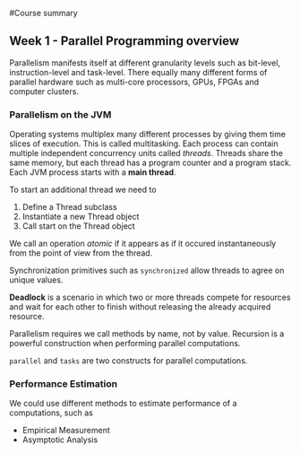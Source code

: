 #Course summary

## Week 1 - Parallel Programming overview

Parallelism manifests itself at different granularity levels such as bit-level, instruction-level and task-level.
There equally many different forms of parallel hardware such as multi-core processors, GPUs, FPGAs and computer clusters.

### Parallelism on the JVM

Operating systems multiplex many different processes by giving them time slices of execution. This is called multitasking.
Each process can contain multiple independent concurrency units called *threads*. Threads share the same memory, but each thread has a program counter and a program stack. Each JVM process starts with a **main thread**.

To start an additional thread we need to
1. Define a Thread subclass
2. Instantiate a new Thread object
3. Call start on the Thread object

We call an operation *atomic* if it appears as if it occured instantaneously from the point of view from the thread.

Synchronization primitives such as ```synchronized``` allow threads to agree on unique values.

**Deadlock** is a scenario in which two or more threads compete for resources and wait for each other to finish without releasing the already acquired resource.

Parallelism requires we call methods by name, not by value. Recursion is a powerful construction when performing parallel computations.

```parallel``` and ```tasks``` are two constructs for parallel computations.

### Performance Estimation

We could use different methods to estimate performance of a computations, such as

- Empirical Measurement
- Asymptotic Analysis

